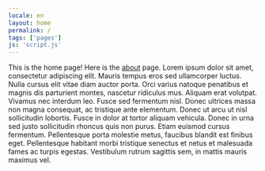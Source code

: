 ```yaml
---
locale: en
layout: home
permalink: /
tags: ['pages']
js: 'script.js'
---
```


This is the home page! Here is the [about](/en/about/) page. Lorem ipsum dolor sit amet, consectetur
adipiscing elit. Mauris tempus eros sed ullamcorper luctus. Nulla cursus elit vitae diam auctor porta.
Orci varius natoque penatibus et magnis dis parturient montes, nascetur ridiculus mus. Aliquam erat
volutpat. Vivamus nec interdum leo. Fusce sed fermentum nisl. Donec ultrices massa non magna consequat,
ac tristique ante elementum. Donec ut arcu ut nisl sollicitudin lobortis. Fusce in dolor at tortor aliquam
vehicula. Donec in urna sed justo sollicitudin rhoncus quis non purus. Etiam euismod cursus fermentum.
Pellentesque porta molestie metus, faucibus blandit est finibus eget. Pellentesque habitant morbi tristique
senectus et netus et malesuada fames ac turpis egestas. Vestibulum rutrum sagittis sem, in mattis mauris
maximus vel.
